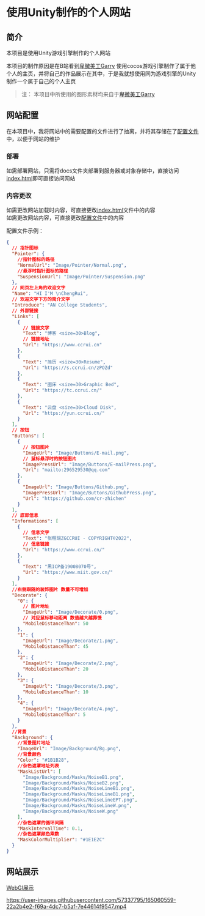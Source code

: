 # 使用Unity制作的个人网站

## 简介

本项目是使用Unity游戏引擎制作的个人网站  

本项目的制作原因是在B站看到[卑微美工Garry](https://www.bilibili.com/video/BV1HF411z7Pf?p=2&spm_id_from=333.880.my_history.page.click) 使用cocos游戏引擎制作了属于他个人的主页，并将自己的作品展示在其中，于是我就想使用同为游戏引擎的Unity制作一个属于自己的个人主页  

> 注： 本项目中所使用的图形素材均来自于[卑微美工Garry](https://www.bilibili.com/video/BV1HF411z7Pf?p=2&spm_id_from=333.880.my_history.page.click)

## 网站配置

在本项目中，我将网站中的需要配置的文件进行了抽离，并将其存储在了[配置文件](docs/StreamingAssets/config.json)中，以便于网站的维护  

### 部署

如需部署网站，只需将docs文件夹部署到服务器或对象存储中，直接访问[index.html](docs/index.html)即可直接访问网站  

### 内容更改

如需更改网站加载时内容，可直接更改[index.html](docs/index.html)文件中的内容  
如需更改网站内容，可直接更改[配置文件](docs/StreamingAssets/config.json)中的内容  

配置文件示例：

``` json
{
  // 指针图标
  "Pointer": {
    //指针图标的路径
    "NormalUrl": "Image/Pointer/Normal.png",
    //悬浮时指针图标的路径
    "SuspensionUrl": "Image/Pointer/Suspension.png"
  },
  // 网页左上角的欢迎文字
  "Name": "HI I'M \nChengRui",
  // 欢迎文字下方的简介文字
  "Introduce": "AN College Students",
  // 外部链接
  "Links": [
    {
      // 链接文字
      "Text": "博客 <size=30>Blog",
      // 链接地址
      "Url": "https://www.ccrui.cn"
    },
    {
      "Text": "简历 <size=30>Resume",
      "Url": "https://s.ccrui.cn/zPOZd"
    },
    {
      "Text": "图床 <size=30>Graphic Bed",
      "Url": "https://tc.ccrui.cn/"
    },
    {
      "Text": "云盘 <size=30>Cloud Disk",
      "Url": "https://yun.ccrui.cn/"
    }
  ],
  // 按钮
  "Buttons": [
    {
      // 按钮图片
      "ImageUrl": "Image/Buttons/E-mail.png",
      // 鼠标悬浮时的按钮图片
      "ImagePressUrl": "Image/Buttons/E-mailPress.png",
      "Url": "mailto:296529530@qq.com"
    },
    {
      "ImageUrl": "Image/Buttons/Github.png",
      "ImagePressUrl": "Image/Buttons/GithubPress.png",
      "Url": "https://github.com/cr-zhichen"
    }
  ],
  // 底部信息
  "Informations": [
    {
      // 信息文字
      "Text": "张程瑞ZGCCRUI - COPYRIGHT©2022",
      // 信息链接
      "Url": "https://www.ccrui.cn/"
    },
    {
      "Text": "黑ICP备19008070号",
      "Url": "https://www.miit.gov.cn/"
    }
  ],
  //右侧跟随的装饰图片 数量不可增加
  "Decorate": {
    "0": {
      // 图片地址
      "ImageUrl": "Image/Decorate/0.png",
      // 对应鼠标移动距离 数值越大越靠慢
      "MobileDistanceThan": 50
    },
    "1": {
      "ImageUrl": "Image/Decorate/1.png",
      "MobileDistanceThan": 45
    },
    "2": {
      "ImageUrl": "Image/Decorate/2.png",
      "MobileDistanceThan": 20
    },
    "3": {
      "ImageUrl": "Image/Decorate/3.png",
      "MobileDistanceThan": 10
    },
    "4": {
      "ImageUrl": "Image/Decorate/4.png",
      "MobileDistanceThan": 5
    }
  },
  //背景
  "Background": {
    //背景图片地址
    "ImageUrl": "Image/Background/Bg.png",
    //背景颜色
    "Color": "#1B1B28",
    //杂色遮罩地址列表
    "MaskListUrl": [
      "Image/Background/Masks/NoiseB1.png",
      "Image/Background/Masks/NoiseB2.png",
      "Image/Background/Masks/NoiseLineB1.png",
      "Image/Background/Masks/NoiseLineB1.png",
      "Image/Background/Masks/NoiseLineEPT.png",
      "Image/Background/Masks/NoiseLineW.png",
      "Image/Background/Masks/NoiseW.png"
    ],
    //杂色遮罩的循环间隔
    "MaskIntervalTime": 0.1,
    //杂色遮罩颜色乘数
    "MaskColorMultiplier": "#1E1E2C"
  }
}
```

## 网站展示

[WebGl展示](https://cr-zhichen.github.io/PersonalHomePage/)  

https://user-images.githubusercontent.com/57337795/165060559-22a2b4e2-f69a-4dc7-b5af-7e44614f9547.mp4

